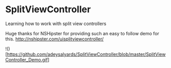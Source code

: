 # SplitViewController
Learning how to work with split view controllers

Huge thanks for NSHipster for providing such an easy to follow demo for this. 
http://nshipster.com/uisplitviewcontroller/

!()[https://github.com/adeysalyards/SplitViewController/blob/master/SplitViewController_Demo.gif]
